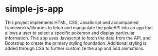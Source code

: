 # simple-js-app
 This project implements HTML, CSS, JavaScript and accompanied frameworks/libraries to fetch and manipulate the pokeAPI into an app that allows a user to select a specific pokemon and display particular information. This app uses Javascript to fetch the data from the API, and Bootstrap to create the primary styling foundation. Additional styling is added through CSS to further customize the app and add animations.
